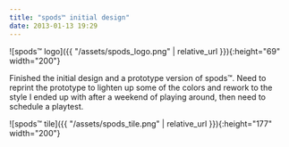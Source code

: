 ```yaml
---
title: "spods™ initial design"
date: 2013-01-13 19:29
---
```


![spods™ logo]({{ "/assets/spods_logo.png" | relative_url }}){:height="69" width="200"}

Finished the initial design and a prototype version of spods™.  Need to reprint the prototype to lighten up some of the colors and rework to the style I ended up with after a weekend of playing around, then need to schedule a playtest.

![spods™ tile]({{ "/assets/spods_tile.png" | relative_url }}){:height="177" width="200"}
